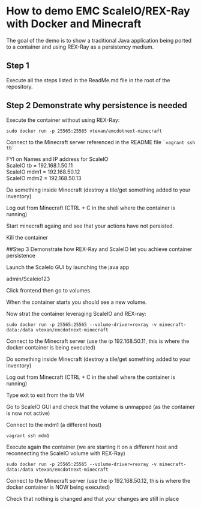 # How to demo EMC ScaleIO/REX-Ray with Docker and Minecraft

The goal of the demo is to show a traditional Java application being ported to a container and using REX-Ray as a persistency medium.


## Step 1
Execute all the steps listed in the ReadMe.md file in the root of the repository.  


## Step 2 Demonstrate why persistence is needed

Execute the container without using REX-Ray:
```
sudo docker run -p 25565:25565 vtexan/emcdotnext-minecraft
```
Connect to the Minecraft server referenced in the README file
``
`vagrant ssh tb`  
``

FYI on Names and IP address for ScaleIO   
ScaleIO tb = 192.168.1.50.11  
ScaleIO mdm1 = 192.168.50.12  
ScaleIO mdm2 = 192.168.50.13  

Do something inside Minecraft (destroy a tile/get something added to your inventory)

Log out from Minecraft (CTRL + C  in the shell where the container is running)

Start minecraft againg and see that your actions have not persisted.

Kill the container

##Step 3 Demonstrate how REX-Ray and ScaleIO let you achieve container persistence

Launch the ScaleIo GUI by launching the java app

admin/Scaleio123

Click frontend then go to volumes

When the container starts you should see a new volume.

Now strat the container leveraging ScaleIO and REX-ray:
```
sudo docker run -p 25565:25565 --volume-driver=rexray -v minecraft-data:/data vtexan/emcdotnext-minecraft
```
Connect to the Minecraft server (use the ip 192.168.50.11, this is where the docker container is being executed)

Do something inside Minecraft (destroy a tile/get something added to your inventory)

Log out from Minecraft (CTRL + C  in the shell where the container is running)

Type exit to exit from the tb VM

Go to ScaleIO GUI and check that the volume is unmapped (as the container is now not active)

Connect to the mdm1 (a different host)
```
vagrant ssh mdm1
```
Execute again the container (we are starting it on a different host and reconnecting the ScaleIO volume with REX-Ray)
```
sudo docker run -p 25565:25565 --volume-driver=rexray -v minecraft-data:/data vtexan/emcdotnext-minecraft
```
Connect to the Minecraft server (use the ip 192.168.50.12, this is where the docker container is NOW being executed)

Check that nothing is changed and that your changes are still in place
